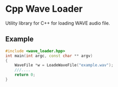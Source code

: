 # Cpp Wave Loader
Utility library for C++ for loading WAVE audio file.

## Example
~~~~~~~~~~~~~.cpp
#include <wave_loader.hpp>
int main(int argc, const char ** argv) 
{
    WaveFile *w = LoadeWaveFile("example.wav");
    ///....
    return 0;
}
~~~~~~~~~~~~~
